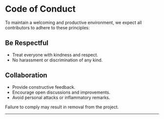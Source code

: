# Code of Conduct

To maintain a welcoming and productive environment, we expect all contributors to adhere to these principles:

## Be Respectful

- Treat everyone with kindness and respect.
- No harassment or discrimination of any kind.

## Collaboration

- Provide constructive feedback.
- Encourage open discussions and improvements.
- Avoid personal attacks or inflammatory remarks.

Failure to comply may result in removal from the project.

---
